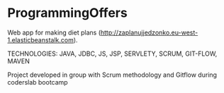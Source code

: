 # ProgrammingOffers
Web app for making diet plans (http://zaplanujjedzonko.eu-west-1.elasticbeanstalk.com).

TECHNOLOGIES: JAVA, JDBC, JS, JSP, SERVLETY, SCRUM, GIT-FLOW, MAVEN

Project developed in group with Scrum methodology and Gitflow during coderslab bootcamp

